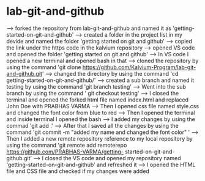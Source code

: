 # lab-git-and-github
--> forked the repository from lab-git-and-github and named it as 'getting-started-on-git-and-github'
--> created a folder in the project list in my devide and named the folder 'getting started on git and github'
--> copied the link under the https code in the kalvium repository
--> opened VS code and opened the folder 'getting started on git and github'
--> In VS code I opened a new terminal and opened bash in that 
--> cloned the repository by using the command 'git clone https://github.com/Kalvium-Program/lab-git-and-github.git'
--> changed the directory by using the command 'cd getting-started-on-git-and-github/'
--> created a sub branch and named it testing by using the command 'git branch testing'
--> Went into the sub branch by using the command ' git checkout testing'
--> I closed the terminal and opened the forked html file named index.html and replaced John Doe with PRABHAS VARMA
--> Then I opened css file named style.css and changed the font color from blue to red
--> Then I opened the terminal and inside terminal I opened the bash 
--> I added my changes by using the commad 'git add .'
--> After that I saved all the changes by using the command 'git commit -m "added my name and changed the font color" '
--> Then I added a new remote repository reference to my local repository by using the command 'git remote add remoterepo https://github.com/PRABHAS-VARMA/getting- 
    started-on-git-and-github.git'
--> I closed the VS code and opened my repository named 'getting-started-on-git-and-github' and refreshed it 
--> I opened the HTML file and CSS file and checked if my changes were added 

